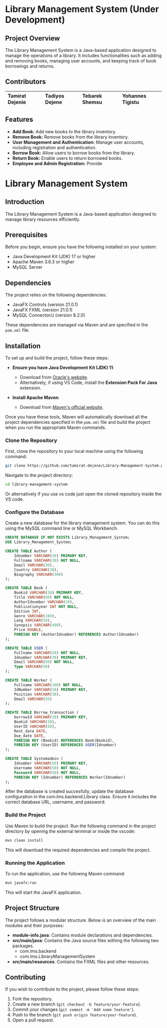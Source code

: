 # Library Management System (Under Development)

## Project Overview

The Library Management System is a Java-based application designed to manage the operations of a library. It includes functionalities such as adding and removing books, managing user accounts, and keeping track of book borrowings and returns.

## Contributors

| Tamirat Dejenie | Tadiyos Dejene | Tebarek Shemsu | Yohannes Tigistu |
| :--- | :--- | :--- | :--- |

## Features

- **Add Book:** Add new books to the library inventory.
- **Remove Book:** Remove books from the library inventory.
- **User Management and Authentication:** Manage user accounts, including registration and authentication.
- **Borrow Book:** Allow users to borrow books from the library.
- **Return Book:** Enable users to return borrowed books.
- **Employee and Admin Registration:** Provide
# Library Management System

## Introduction
The Library Management System is a Java-based application designed to manage library resources efficiently.
## Prerequisites
Before you begin, ensure you have the following installed on your system:

- Java Development Kit (JDK) 17 or higher
- Apache Maven 3.6.3 or higher
- MySQL Server

## Dependencies
The project relies on the following dependencies:

- JavaFX Controls (version 21.0.1)
- JavaFX FXML (version 21.0.1)
- MySQL Connector/J (version 8.2.0)

These dependencies are managed via Maven and are specified in the `pom.xml` file.

## Installation
To set up and build the project, follow these steps:

- **Ensure you have Java Development Kit (JDK) 11**:
  - Download from [Oracle's website](https://www.oracle.com/java/technologies/javase-jdk11-downloads.html).
  - Alternatively, if using VS Code, install the **Extension Pack For Java** extension.

- **Install Apache Maven**:
  - Download from [Maven's official website](https://maven.apache.org/install.html).

Once you have these tools, Maven will automatically download all the project dependencies specified in the `pom.xml` file and build the project when you run the appropriate Maven commands.

### Clone the Repository
First, clone the repository to your local machine using the following command:
```sh
git clone https://github.com/tamirat-dejene/Library-Management-System.git
```
Navigate to the project directory:
```sh
cd library-management-system
```

Or alternatively if you use vs code just open the cloned repository inside the VS code.

### Configure the Database
Create a new database for the library management system. You can do this using the MySQL command line or MySQL Workbench.
```sql
CREATE DATABASE IF NOT EXISTS Library_Management_System;
USE Library_Management_System;

CREATE TABLE Author (
    Idnumber VARCHAR(30) PRIMARY KEY,
    Fullname VARCHAR(30) NOT NULL,
    Email VARCHAR(30),
    Country VARCHAR(30),
    Biography VARCHAR(300)
);

CREATE TABLE Book (
    Bookid VARCHAR(30) PRIMARY KEY,
    Title VARCHAR(60) NOT NULL,
    AuthorIdnumber VARCHAR(30),
    Publicationyear INT NOT NULL,
    Edition INT,
    Genre VARCHAR(100),
    Lang VARCHAR(50),
    Synopsis VARCHAR(400),
    Price DOUBLE,
    FOREIGN KEY (AuthorIdnumber) REFERENCES Author(Idnumber)
);

CREATE TABLE USER (
    Fullname VARCHAR(50) NOT NULL,
    Idnumber VARCHAR(30) PRIMARY KEY,
    Email VARCHAR(50) NOT NULL,
    Type VARCHAR(50)
);

CREATE TABLE Worker (
    Fullname VARCHAR(100) NOT NULL,
    IdNumber VARCHAR(50) PRIMARY KEY,
    Position VARCHAR(30),
    Email VARCHAR(50)
);    

CREATE TABLE Borrow_transaction (
    borrowId VARCHAR(30) PRIMARY KEY,
    Bookid VARCHAR(30),
    UserID VARCHAR(50),
    Rent_date DATE,
    Due_date DATE,
    FOREIGN KEY (Bookid) REFERENCES Book(Bookid),
    FOREIGN KEY (UserID) REFERENCES USER(Idnumber)
);

CREATE TABLE Systemadmin (
    Idnumber VARCHAR(50) PRIMARY KEY,
    Username VARCHAR(50) NOT NULL,
    Password VARCHAR(50) NOT NULL,
    FOREIGN KEY (Idnumber) REFERENCES Worker(Idnumber)
);
```

After the database is created succesfully, update the database configuration in the com.lms.backend.Library class. Ensure it includes the correct database URL, username, and password.

### Build the Project
Use Maven to build the project. Run the following command in the project directory by opening the external terminal or inside the vscode:
```sh
mvn clean install
```
This will download the required dependencies and compile the project.

### Running the Application
To run the application, use the following Maven command:
```sh
mvn javafx:run
```
This will start the JavaFX application.

## Project Structure
The project follows a modular structure. Below is an overview of the main modules and their purposes:

- **module-info.java**: Contains module declarations and dependencies.
- **src/main/java**: Contains the Java source files withing the following two packages.
  -   com.lms.backend
  -   com.lms.LibraryManagementSystem
- **src/main/resources**: Contains the FXML files and other resources.

## Contributing
If you wish to contribute to the project, please follow these steps:

1. Fork the repository.
2. Create a new branch (`git checkout -b feature/your-feature`).
3. Commit your changes (`git commit -m 'Add some feature'`).
4. Push to the branch (`git push origin feature/your-feature`).
5. Open a pull request.
